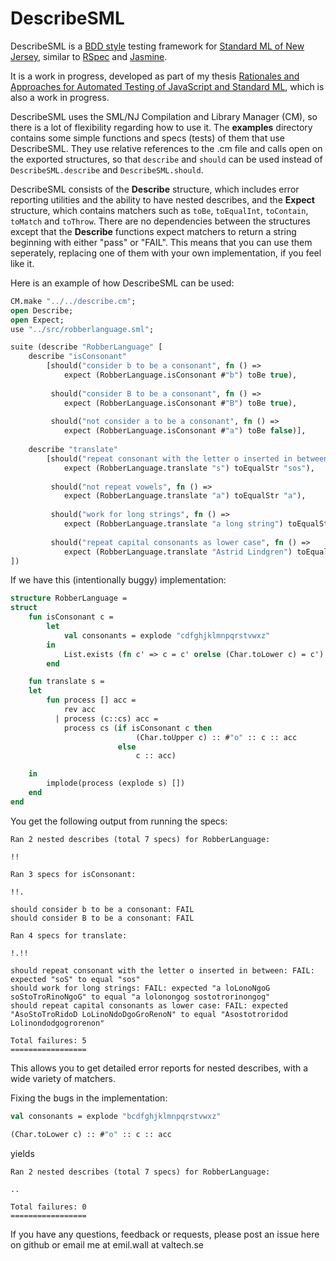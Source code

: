 DescribeSML
===========

DescribeSML is a [BDD style](http://en.wikipedia.org/wiki/Behavior-driven_development)
testing framework for [Standard ML of New Jersey](http://www.smlnj.org/),
similar to [RSpec](http://rspec.info/)
and [Jasmine](http://pivotal.github.io/jasmine/).

It is a work in progress, developed as part of my thesis
[Rationales and Approaches for Automated Testing of JavaScript and Standard ML](https://github.com/emilwall/exjobb),
which is also a work in progress.

DescribeSML uses the SML/NJ Compilation and Library Manager (CM), so there is a lot of flexibility
regarding how to use it. The **examples** directory contains some simple functions and specs (tests)
of them that use DescribeSML. They use relative references to the .cm file and calls open on the
exported structures, so that ```describe``` and ```should``` can be used instead of ```DescribeSML.describe```
and ```DescribeSML.should```.

DescribeSML consists of the **Describe** structure, which includes error reporting utilities and the
ability to have nested describes, and the **Expect** structure, which contains matchers such as ```toBe```,
```toEqualInt```, ```toContain```, ```toMatch``` and ```toThrow```. There are no dependencies between
the structures except that the **Describe** functions expect matchers to return a string beginning with
either "pass" or "FAIL". This means that you can use them seperately, replacing one of them with your
own implementation, if you feel like it.

Here is an example of how DescribeSML can be used:

```SML
CM.make "../../describe.cm";
open Describe;
open Expect;
use "../src/robberlanguage.sml";

suite (describe "RobberLanguage" [
    describe "isConsonant"
        [should("consider b to be a consonant", fn () =>
            expect (RobberLanguage.isConsonant #"b") toBe true),
    
         should("consider B to be a consonant", fn () =>
            expect (RobberLanguage.isConsonant #"B") toBe true),
    
         should("not consider a to be a consonant", fn () =>
            expect (RobberLanguage.isConsonant #"a") toBe false)],
    
    describe "translate"
        [should("repeat consonant with the letter o inserted in between", fn () =>
            expect (RobberLanguage.translate "s") toEqualStr "sos"),
    
         should("not repeat vowels", fn () =>
            expect (RobberLanguage.translate "a") toEqualStr "a"),
    
         should("work for long strings", fn () =>
            expect (RobberLanguage.translate "a long string") toEqualStr "a lolonongog sostotrorinongog"),
    
         should("repeat capital consonants as lower case", fn () =>
            expect (RobberLanguage.translate "Astrid Lindgren") toEqualStr "Asostotroridod Lolinondodgogrorenon")]
])
```

If we have this (intentionally buggy) implementation:

```SML
structure RobberLanguage =
struct
    fun isConsonant c =
        let
            val consonants = explode "cdfghjklmnpqrstvwxz"
        in
            List.exists (fn c' => c = c' orelse (Char.toLower c) = c') consonants
        end

    fun translate s =
    let
        fun process [] acc =
            rev acc
          | process (c::cs) acc =
            process cs (if isConsonant c then
                            (Char.toUpper c) :: #"o" :: c :: acc
                        else
                            c :: acc)

    in
        implode(process (explode s) [])
    end
end
```

You get the following output from running the specs:

```
Ran 2 nested describes (total 7 specs) for RobberLanguage:

!!

Ran 3 specs for isConsonant:

!!.

should consider b to be a consonant: FAIL
should consider B to be a consonant: FAIL

Ran 4 specs for translate:

!.!!

should repeat consonant with the letter o inserted in between: FAIL: expected "soS" to equal "sos"
should work for long strings: FAIL: expected "a loLonoNgoG soStoTroRinoNgoG" to equal "a lolonongog sostotrorinongog"
should repeat capital consonants as lower case: FAIL: expected "AsoStoTroRidoD LoLinoNdoDgoGroRenoN" to equal "Asostotroridod Lolinondodgogrorenon"

Total failures: 5
=================
```

This allows you to get detailed error reports for nested describes, with a wide
variety of matchers.

Fixing the bugs in the implementation:

```SML
val consonants = explode "bcdfghjklmnpqrstvwxz"
```

```SML
(Char.toLower c) :: #"o" :: c :: acc
```

yields

```
Ran 2 nested describes (total 7 specs) for RobberLanguage:

..

Total failures: 0
=================
```

If you have any questions, feedback or requests, please post an issue here on
github or email me at emil.wall at valtech.se
